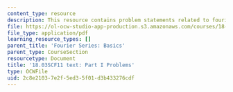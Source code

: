 ```yaml
---
content_type: resource
description: This resource contains problem statements related to fourier series.
file: https://ol-ocw-studio-app-production.s3.amazonaws.com/courses/18-03sc-differential-equations-fall-2011/2c8e21037e2f5ed35f01d3b433276cdf_MIT18_03SCF11_ps5_s21q.pdf
file_type: application/pdf
learning_resource_types: []
parent_title: 'Fourier Series: Basics'
parent_type: CourseSection
resourcetype: Document
title: '18.03SCF11 text: Part I Problems'
type: OCWFile
uid: 2c8e2103-7e2f-5ed3-5f01-d3b433276cdf
---
```

